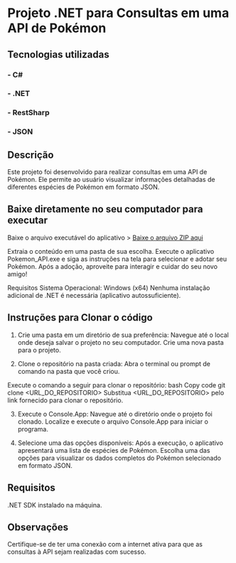 # Projeto .NET para Consultas em uma API de Pokémon

## Tecnologias utilizadas
### - C#
### - .NET
### - RestSharp
### - JSON

## Descrição
Este projeto foi desenvolvido para realizar consultas em uma API de Pokémon. Ele permite ao usuário visualizar informações detalhadas de diferentes espécies de Pokémon em formato JSON.

## Baixe diretamente no seu computador para executar
Baixe o arquivo executável do aplicativo > [Baixe o arquivo ZIP aqui](https://github.com/Gustavo020sp/Pokemon_API.Net/releases/tag/v1.0.0)

Extraia o conteúdo em uma pasta de sua escolha.
Execute o aplicativo Pokemon_API.exe e siga as instruções na tela para selecionar e adotar seu Pokémon.
Após a adoção, aproveite para interagir e cuidar do seu novo amigo!

Requisitos
Sistema Operacional: Windows (x64)
Nenhuma instalação adicional de .NET é necessária (aplicativo autossuficiente).


## Instruções para Clonar o código

1. Crie uma pasta em um diretório de sua preferência:
Navegue até o local onde deseja salvar o projeto no seu computador.
Crie uma nova pasta para o projeto.

3. Clone o repositório na pasta criada:
Abra o terminal ou prompt de comando na pasta que você criou.

Execute o comando a seguir para clonar o repositório:
bash
Copy code
git clone <URL_DO_REPOSITORIO>
Substitua <URL_DO_REPOSITORIO> pelo link fornecido para clonar o repositório.

3. Execute o Console.App:
Navegue até o diretório onde o projeto foi clonado.
Localize e execute o arquivo Console.App para iniciar o programa.

4. Selecione uma das opções disponíveis:
Após a execução, o aplicativo apresentará uma lista de espécies de Pokémon.
Escolha uma das opções para visualizar os dados completos do Pokémon selecionado em formato JSON.

## Requisitos
.NET SDK instalado na máquina.

## Observações
Certifique-se de ter uma conexão com a internet ativa para que as consultas à API sejam realizadas com sucesso.

